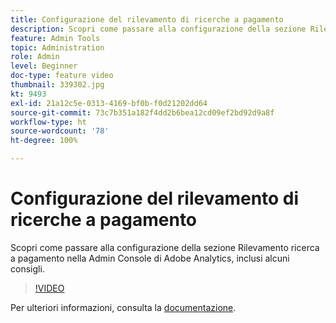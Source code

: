 ```yaml
---
title: Configurazione del rilevamento di ricerche a pagamento
description: Scopri come passare alla configurazione della sezione Rilevamento ricerca a pagamento nella Admin Console di Adobe Analytics, inclusi alcuni consigli.
feature: Admin Tools
topic: Administration
role: Admin
level: Beginner
doc-type: feature video
thumbnail: 339302.jpg
kt: 9493
exl-id: 21a12c5e-0313-4169-bf0b-f0d21202dd64
source-git-commit: 73c7b351a182f4dd2b6bea12cd09ef2bd92d9a8f
workflow-type: ht
source-wordcount: '78'
ht-degree: 100%

---
```


# Configurazione del rilevamento di ricerche a pagamento

Scopri come passare alla configurazione della sezione Rilevamento ricerca a pagamento nella Admin Console di Adobe Analytics, inclusi alcuni consigli.

>[!VIDEO](https://video.tv.adobe.com/v/339302/?quality=12&learn=on)

Per ulteriori informazioni, consulta la [documentazione](https://experienceleague.adobe.com/docs/analytics/admin/admin-tools/paid-search-detection/paid-search-detection.html?lang=it#section_0C2CFA0AF77B47098BE37CB024665D0D).
